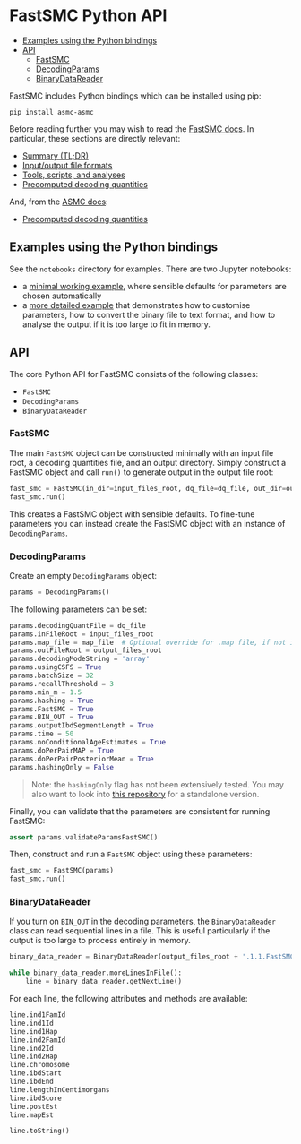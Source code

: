 # FastSMC Python API

- [Examples using the Python bindings](#examples-using-the-python-bindings)
- [API](#api)
  - [FastSMC](#fastsmc)
  - [DecodingParams](#decodingparams)
  - [BinaryDataReader](#binarydatareader)

FastSMC includes Python bindings which can be installed using pip:

```
pip install asmc-asmc
```

Before reading further you may wish to read the [FastSMC docs](./fastsmc.md).
In particular, these sections are directly relevant:
- [Summary (TL;DR)](./fastsmc.md#input-file-formats)
- [Input/output file formats](./fastsmc.md#output-format)
- [Tools, scripts, and analyses](./fastsmc.md#binary-output)
- [Precomputed decoding quantities](./fastsmc.md#relationship-to-asmc)

And, from the [ASMC docs](./asmc.md):
- [Precomputed decoding quantities](./asmc.md#precomputed-decoding-quantities)

## Examples using the Python bindings

See the `notebooks` directory for examples.
There are two Jupyter notebooks:
- a [minimal working example](../notebooks/fastsmc-minimal.ipynb), where sensible defaults for parameters are chosen automatically
- a [more detailed example](../notebooks/fastsmc.ipynb) that demonstrates how to customise parameters, how to convert the binary file to text format, and how to analyse the output if it is too large to fit in memory.

## API

The core Python API for FastSMC consists of the following classes:
- `FastSMC`
- `DecodingParams`
- `BinaryDataReader`

### FastSMC

The main `FastSMC` object can be constructed minimally with an input file root, a decoding quantities file, and an output directory.
Simply construct a FastSMC object and call `run()` to generate output in the output file root:

```python
fast_smc = FastSMC(in_dir=input_files_root, dq_file=dq_file, out_dir=output_files_root)
fast_smc.run()
```

This creates a FastSMC object with sensible defaults.
To fine-tune parameters you can instead create the FastSMC object with an instance of `DecodingParams`.

### DecodingParams

Create an empty `DecodingParams` object:

```python
params = DecodingParams()
```

The following parameters can be set:

```python
params.decodingQuantFile = dq_file
params.inFileRoot = input_files_root
params.map_file = map_file  # Optional override for .map file, if not in input_files_root
params.outFileRoot = output_files_root
params.decodingModeString = 'array'
params.usingCSFS = True
params.batchSize = 32
params.recallThreshold = 3
params.min_m = 1.5
params.hashing = True
params.FastSMC = True
params.BIN_OUT = True
params.outputIbdSegmentLength = True
params.time = 50
params.noConditionalAgeEstimates = True
params.doPerPairMAP = True
params.doPerPairPosteriorMean = True
params.hashingOnly = False
```

> Note: the `hashingOnly` flag has not been extensively tested.
You may also want to look into [this repository](https://github.com/gusevlab/germline2) for a standalone version.

Finally, you can validate that the parameters are consistent for running FastSMC:

```python
assert params.validateParamsFastSMC()
```

Then, construct and run a `FastSMC` object using these parameters:

```python
fast_smc = FastSMC(params)
fast_smc.run()
```

### BinaryDataReader

If you turn on `BIN_OUT` in the decoding parameters, the `BinaryDataReader` class can read sequential lines in a file.
This is useful particularly if the output is too large to process entirely in memory.

```python
binary_data_reader = BinaryDataReader(output_files_root + '.1.1.FastSMC.bibd.gz')

while binary_data_reader.moreLinesInFile():
    line = binary_data_reader.getNextLine()
```

For each line, the following attributes and methods are available:

```python
line.ind1FamId
line.ind1Id
line.ind1Hap
line.ind2FamId
line.ind2Id
line.ind2Hap
line.chromosome
line.ibdStart
line.ibdEnd
line.lengthInCentimorgans
line.ibdScore
line.postEst
line.mapEst

line.toString()
```
